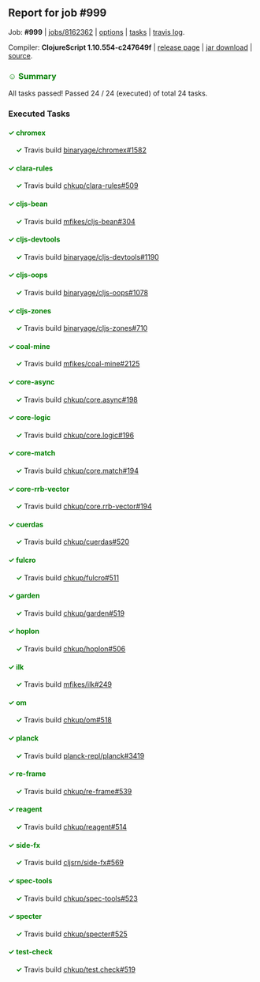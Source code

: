 ## Report for job #999

Job: **#999** | [jobs/8162362](https://github.com/cljs-oss/canary/commit/816236201791dfdba89e4ad6d1e3e192e2198543) | [options](options.edn) | [tasks](tasks.edn) | [travis log](https://travis-ci.org/cljs-oss/canary/builds/554538660).

Compiler: **ClojureScript 1.10.554-c247649f** | [release page](https://github.com/cljs-oss/canary/releases/tag/r1.10.554-c247649f) | [jar download](https://github.com/cljs-oss/canary/releases/download/r1.10.554-c247649f/clojurescript-1.10.554-c247649f.jar) | [source](https://github.com/clojure/clojurescript/commit/c247649fa8b390fd0b72b6111d7f42229f9215c6).

### <b style='color:green'>☺ Summary</b>

All tasks passed! Passed 24 / 24 (executed) of total 24 tasks.

### Executed Tasks

#### <b style='color:green'>&#x2713; chromex</b>
&nbsp;&nbsp;&nbsp;&nbsp;<b style='color:green'>&#x2713;</b> Travis build [binaryage/chromex#1582](https://travis-ci.org/binaryage/chromex/builds/554539431)<br>

#### <b style='color:green'>&#x2713; clara-rules</b>
&nbsp;&nbsp;&nbsp;&nbsp;<b style='color:green'>&#x2713;</b> Travis build [chkup/clara-rules#509](https://travis-ci.org/chkup/clara-rules/builds/554539435)<br>

#### <b style='color:green'>&#x2713; cljs-bean</b>
&nbsp;&nbsp;&nbsp;&nbsp;<b style='color:green'>&#x2713;</b> Travis build [mfikes/cljs-bean#304](https://travis-ci.org/mfikes/cljs-bean/builds/554539445)<br>

#### <b style='color:green'>&#x2713; cljs-devtools</b>
&nbsp;&nbsp;&nbsp;&nbsp;<b style='color:green'>&#x2713;</b> Travis build [binaryage/cljs-devtools#1190](https://travis-ci.org/binaryage/cljs-devtools/builds/554539447)<br>

#### <b style='color:green'>&#x2713; cljs-oops</b>
&nbsp;&nbsp;&nbsp;&nbsp;<b style='color:green'>&#x2713;</b> Travis build [binaryage/cljs-oops#1078](https://travis-ci.org/binaryage/cljs-oops/builds/554539449)<br>

#### <b style='color:green'>&#x2713; cljs-zones</b>
&nbsp;&nbsp;&nbsp;&nbsp;<b style='color:green'>&#x2713;</b> Travis build [binaryage/cljs-zones#710](https://travis-ci.org/binaryage/cljs-zones/builds/554539455)<br>

#### <b style='color:green'>&#x2713; coal-mine</b>
&nbsp;&nbsp;&nbsp;&nbsp;<b style='color:green'>&#x2713;</b> Travis build [mfikes/coal-mine#2125](https://travis-ci.org/mfikes/coal-mine/builds/554539457)<br>

#### <b style='color:green'>&#x2713; core-async</b>
&nbsp;&nbsp;&nbsp;&nbsp;<b style='color:green'>&#x2713;</b> Travis build [chkup/core.async#198](https://travis-ci.org/chkup/core.async/builds/554539469)<br>

#### <b style='color:green'>&#x2713; core-logic</b>
&nbsp;&nbsp;&nbsp;&nbsp;<b style='color:green'>&#x2713;</b> Travis build [chkup/core.logic#196](https://travis-ci.org/chkup/core.logic/builds/554539471)<br>

#### <b style='color:green'>&#x2713; core-match</b>
&nbsp;&nbsp;&nbsp;&nbsp;<b style='color:green'>&#x2713;</b> Travis build [chkup/core.match#194](https://travis-ci.org/chkup/core.match/builds/554539489)<br>

#### <b style='color:green'>&#x2713; core-rrb-vector</b>
&nbsp;&nbsp;&nbsp;&nbsp;<b style='color:green'>&#x2713;</b> Travis build [chkup/core.rrb-vector#194](https://travis-ci.org/chkup/core.rrb-vector/builds/554539491)<br>

#### <b style='color:green'>&#x2713; cuerdas</b>
&nbsp;&nbsp;&nbsp;&nbsp;<b style='color:green'>&#x2713;</b> Travis build [chkup/cuerdas#520](https://travis-ci.org/chkup/cuerdas/builds/554539502)<br>

#### <b style='color:green'>&#x2713; fulcro</b>
&nbsp;&nbsp;&nbsp;&nbsp;<b style='color:green'>&#x2713;</b> Travis build [chkup/fulcro#511](https://travis-ci.org/chkup/fulcro/builds/554539506)<br>

#### <b style='color:green'>&#x2713; garden</b>
&nbsp;&nbsp;&nbsp;&nbsp;<b style='color:green'>&#x2713;</b> Travis build [chkup/garden#519](https://travis-ci.org/chkup/garden/builds/554539514)<br>

#### <b style='color:green'>&#x2713; hoplon</b>
&nbsp;&nbsp;&nbsp;&nbsp;<b style='color:green'>&#x2713;</b> Travis build [chkup/hoplon#506](https://travis-ci.org/chkup/hoplon/builds/554539613)<br>

#### <b style='color:green'>&#x2713; ilk</b>
&nbsp;&nbsp;&nbsp;&nbsp;<b style='color:green'>&#x2713;</b> Travis build [mfikes/ilk#249](https://travis-ci.org/mfikes/ilk/builds/554539580)<br>

#### <b style='color:green'>&#x2713; om</b>
&nbsp;&nbsp;&nbsp;&nbsp;<b style='color:green'>&#x2713;</b> Travis build [chkup/om#518](https://travis-ci.org/chkup/om/builds/554539607)<br>

#### <b style='color:green'>&#x2713; planck</b>
&nbsp;&nbsp;&nbsp;&nbsp;<b style='color:green'>&#x2713;</b> Travis build [planck-repl/planck#3419](https://travis-ci.org/planck-repl/planck/builds/554539611)<br>

#### <b style='color:green'>&#x2713; re-frame</b>
&nbsp;&nbsp;&nbsp;&nbsp;<b style='color:green'>&#x2713;</b> Travis build [chkup/re-frame#539](https://travis-ci.org/chkup/re-frame/builds/554539520)<br>

#### <b style='color:green'>&#x2713; reagent</b>
&nbsp;&nbsp;&nbsp;&nbsp;<b style='color:green'>&#x2713;</b> Travis build [chkup/reagent#514](https://travis-ci.org/chkup/reagent/builds/554539568)<br>

#### <b style='color:green'>&#x2713; side-fx</b>
&nbsp;&nbsp;&nbsp;&nbsp;<b style='color:green'>&#x2713;</b> Travis build [cljsrn/side-fx#569](https://travis-ci.org/cljsrn/side-fx/builds/554539539)<br>

#### <b style='color:green'>&#x2713; spec-tools</b>
&nbsp;&nbsp;&nbsp;&nbsp;<b style='color:green'>&#x2713;</b> Travis build [chkup/spec-tools#523](https://travis-ci.org/chkup/spec-tools/builds/554539600)<br>

#### <b style='color:green'>&#x2713; specter</b>
&nbsp;&nbsp;&nbsp;&nbsp;<b style='color:green'>&#x2713;</b> Travis build [chkup/specter#525](https://travis-ci.org/chkup/specter/builds/554539655)<br>

#### <b style='color:green'>&#x2713; test-check</b>
&nbsp;&nbsp;&nbsp;&nbsp;<b style='color:green'>&#x2713;</b> Travis build [chkup/test.check#519](https://travis-ci.org/chkup/test.check/builds/554539637)<br>